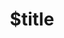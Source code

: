 ---
title: $title
second_title: Aspose.Words for.NETAPIリファレンス
description: $description
type: docs
weight: $weight
url: /ja/net/$ref/
---
